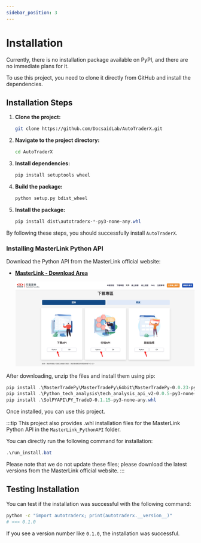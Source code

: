 ```yaml
---
sidebar_position: 3
---
```


# Installation

Currently, there is no installation package available on PyPI, and there are no immediate plans for it.

To use this project, you need to clone it directly from GitHub and install the dependencies.

## Installation Steps

1. **Clone the project:**

   ```bash
   git clone https://github.com/DocsaidLab/AutoTraderX.git
   ```

2. **Navigate to the project directory:**

   ```bash
   cd AutoTraderX
   ```

3. **Install dependencies:**

   ```bash
   pip install setuptools wheel
   ```

4. **Build the package:**

   ```bash
   python setup.py bdist_wheel
   ```

5. **Install the package:**

   ```powershell
   pip install dist\autotraderx-*-py3-none-any.whl
   ```

By following these steps, you should successfully install `AutoTraderX`.

### Installing MasterLink Python API

Download the Python API from the MasterLink official website:

- [**MasterLink - Download Area**](https://mlapi.masterlink.com.tw/web_api/service/home#download)

  ![download](./img/download.jpg)

After downloading, unzip the files and install them using pip:

```powershell
pip install .\MasterTradePy\MasterTradePy\64bit\MasterTradePy-0.0.23-py3-none-win_amd64.whl
pip install .\Python_tech_analysis\tech_analysis_api_v2-0.0.5-py3-none-win_amd64.whl
pip install .\SolPYAPI\PY_TradeD-0.1.15-py3-none-any.whl
```

Once installed, you can use this project.

:::tip
This project also provides .whl installation files for the MasterLink Python API in the `MasterLink_PythonAPI` folder.

You can directly run the following command for installation:

```powershell
.\run_install.bat
```

Please note that we do not update these files; please download the latest versions from the MasterLink official website.
:::

## Testing Installation

You can test if the installation was successful with the following command:

```bash
python -c "import autotraderx; print(autotraderx.__version__)"
# >>> 0.1.0
```

If you see a version number like `0.1.0`, the installation was successful.
